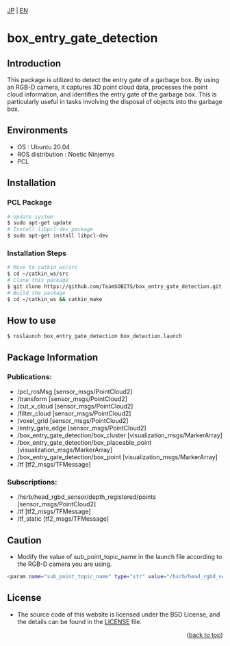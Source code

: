 <a name="readme-top"></a>

[JP](README.md) | [EN](README_en.md)

# box_entry_gate_detection

## Introduction
This package is utilized to detect the entry gate of a garbage box. By using an RGB-D camera, it captures 3D point cloud data, processes the point cloud information, and identifies the entry gate of the garbage box. This is particularly useful in tasks involving the disposal of objects into the garbage box.

## Environments
- OS : Ubuntu 20.04
- ROS distribution : Noetic Ninjemys
- PCL

## Installation

### PCL Package
```bash
# Update system
$ sudo apt-get update
# Install libpcl-dev package
$ sudo apt-get install libpcl-dev
```
### Installation Steps
```bash
# Move to catkin_ws/src
$ cd ~/catkin_ws/src
# Clone this package
$ git clone https://github.com/TeamSOBITS/box_entry_gate_detection.git
# Build the package
$ cd ~/catkin_ws && catkin_make
```

## How to use
```
$ roslaunch box_entry_gate_detection box_detection.launch
```

## Package Information
### Publications:
* /pcl_rosMsg [sensor_msgs/PointCloud2]
* /transform [sensor_msgs/PointCloud2]
* /cut_x_cloud [sensor_msgs/PointCloud2]
* /filter_cloud [sensor_msgs/PointCloud2]
* /voxel_grid [sensor_msgs/PointCloud2]
* /entry_gate_edge [sensor_msgs/PointCloud2]
* /box_entry_gate_detection/box_cluster [visualization_msgs/MarkerArray]
* /box_entry_gate_detection/box_placeable_point [visualization_msgs/MarkerArray]
* /box_entry_gate_detection/box_point [visualization_msgs/MarkerArray]
* /tf [tf2_msgs/TFMessage]

### Subscriptions:
 * /hsrb/head_rgbd_sensor/depth_registered/points [sensor_msgs/PointCloud2]
 * /tf [tf2_msgs/TFMessage]
 * /tf_static [tf2_msgs/TFMessage]

## Caution
- Modify the value of sub_point_topic_name in the launch file according to the RGB-D camera you are using.
```bash
<param name="sub_point_topic_name" type="str" value="/hsrb/head_rgbd_sensor/depth/points"/>
```

## License
- The source code of this website is licensed under the BSD License, and the details can be found in the [LICENSE](https://github.com/TeamSOBITS/box_entry_gate_detection/blob/noetic-devel/LICENSE) file.

<p align="right">(<a href="#readme-top">back to top</a>)</p>